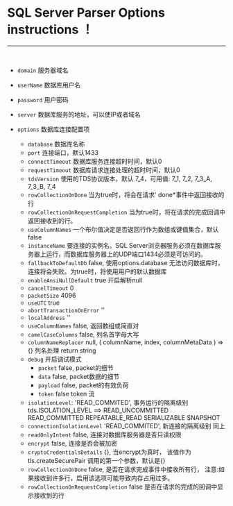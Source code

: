 # SQL Server Parser Options instructions ！
---
<br/>

* `domain` 服务器域名
* `userName` 数据库用户名
* `password` 用户密码
* `server` 数据库服务的地址，可以使IP或者域名
* `options` 数据库连接配置项

	* `database` 数据库名称
	*	`port` 连接端口，默认1433
	*	`connectTimeout` 数据库服务连接超时时间，默认0
	* `requestTimeout` 数据库请求连接处理的超时时间，默认0
	*	`tdsVersion` 使用的TDS协议版本，默认 7_4，可用值: 7_1, 7_2, 7_3_A, 7_3_B, 7_4
	* `rowCollectionOnDone` 当为true时，将会在请求' done*事件中返回接收的行
	*	`rowCollectionOnRequestCompletion` 当为true时，将在请求的完成回调中返回接收到的行。
	*	`useColumnNames` 一个布尔值决定是否返回行作为数组或键值集合，默认false
	*	`instanceName` 要连接的实例名。SQL Server浏览器服务必须在数据库服务器上运行，而数据库服务器上的UDP端口1434必须是可访问的。
	* `fallbackToDefaultDb` false, 使用options.database 无法访问数据库时，连接将会失败。为true时，将使用用户的默认数据库
	* `enableAnsiNullDefault` true 开启解析null
	* `cancelTimeout` 0
	* `packetSize` 4096
	* `useUTC` true
	* `abortTransactionOnError` ''
	* `localAddress` ''
	* `useColumnNames` false, 返回数组或简直对
	* `camelCaseColumns` false, 列名首字母大写
	* `columnNameReplacer` null, ( columnName, index, columnMetaData ) => {} 列名处理 return string
	* `debug` 开启调试模式
		* `packet` false, packet的细节
		* `data` false, packet数据的细节
		* `payload` false, packet的有效负荷
		* `token` false token 流
	* `isolationLevel`: 'READ_COMMITED', 事务运行的隔离级别  tds.ISOLATION_LEVEL ==> READ_UNCOMMITTED  READ_COMMITTED  REPEATABLE_READ SERIALIZABLE SNAPSHOT
	* `connectionIsolationLevel` 'READ_COMMITED', 新连接的隔离级别 同上
	* `readOnlyIntent`  false, 连接对数据库服务器是否只读权限
	* `encrypt`  false, 连接是否会被加密
	* `cryptoCredentialsDetails` {}, 当encrypt为真时， 该值作为 tls.createSecurePair 调用的第一个参数，默认是{}
	* `rowCollectionOnDone`  false, 是否在请求完成事件中接收所有行， 注意:如果接收到许多行，启用该选项可能导致内存占用过多。
	* `rowCollectionOnRequestCompletion` false 是否在请求的完成的回调中显示接收到的行

